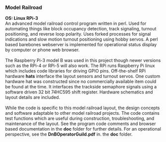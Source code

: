 ### Model Railroad
**OS: Linux RPi-3**<br/>
An advanced model railroad control program written in perl. Used for automating things like block occupancy 
detection, track signaling, turnout positioning, and reverse loop polarity. Uses forked processes for signal
indications and slow motion turnout positioning using hobby servos. A perl based barebones webserver is
implemented for operational status display by computer or phone web browser.<br/>
<br/>
The Raspberry Pi-3 model B was used in this project though newer versions such as the RPi-4 or RPi-5 will 
also work. The RPi runs Raspberry Pi linux which includes code libraries for driving GPIO pins. Off-the-shelf 
RPi hardware **hats** interface the layout sensors and turnout servos. One custom hardware hat was constructed 
since no commercially available item could be found at the time. It interfaces the trackside semaphore signals
using a software driven 32 bit 74HC595 shift register. Hardware schematics and layout details are included.<br/>
<br/>
While the code is specific to this model railroad layout, the design concepts and software adaptable to 
other model railroad projects. The code contains test functions which are useful during construction,
troubleshooting, and maintenance of the layout. See the program code comments and browser based documentation
in the **doc** folder for further details. For an operational perspective, see the **DnBOperatorGuild.pdf** in.
the **doc** folder.
